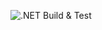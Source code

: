 ![.NET Build & Test](https://github.com/Matin-Feizi/ikt206g25v-02/actions/workflows/dotnet.yml/badge.svg)

